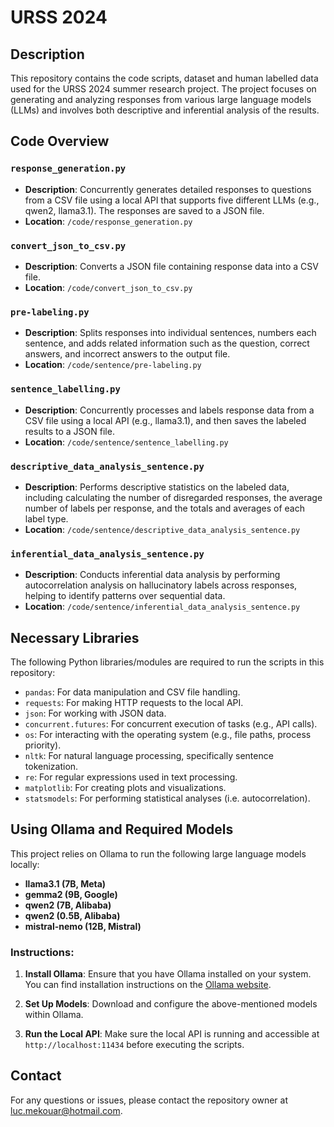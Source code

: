 # URSS 2024

## Description

This repository contains the code scripts, dataset and human labelled data used for the URSS 2024 summer research project. The project focuses on generating and analyzing responses from various large language models (LLMs) and involves both descriptive and inferential analysis of the results.

## Code Overview

### `response_generation.py`

- **Description**: Concurrently generates detailed responses to questions from a CSV file using a local API that supports five different LLMs (e.g., qwen2, llama3.1). The responses are saved to a JSON file.
- **Location**: `/code/response_generation.py`

### `convert_json_to_csv.py`

- **Description**: Converts a JSON file containing response data into a CSV file.
- **Location**: `/code/convert_json_to_csv.py`

### `pre-labeling.py`

- **Description**: Splits responses into individual sentences, numbers each sentence, and adds related information such as the question, correct answers, and incorrect answers to the output file.
- **Location**: `/code/sentence/pre-labeling.py`

### `sentence_labelling.py`

- **Description**: Concurrently processes and labels response data from a CSV file using a local API (e.g., llama3.1), and then saves the labeled results to a JSON file.
- **Location**: `/code/sentence/sentence_labelling.py`

### `descriptive_data_analysis_sentence.py`

- **Description**: Performs descriptive statistics on the labeled data, including calculating the number of disregarded responses, the average number of labels per response, and the totals and averages of each label type.
- **Location**: `/code/sentence/descriptive_data_analysis_sentence.py`

### `inferential_data_analysis_sentence.py`

- **Description**: Conducts inferential data analysis by performing autocorrelation analysis on hallucinatory labels across responses, helping to identify patterns over sequential data.
- **Location**: `/code/sentence/inferential_data_analysis_sentence.py`

## Necessary Libraries

The following Python libraries/modules are required to run the scripts in this repository:

- `pandas`: For data manipulation and CSV file handling.
- `requests`: For making HTTP requests to the local API.
- `json`: For working with JSON data.
- `concurrent.futures`: For concurrent execution of tasks (e.g., API calls).
- `os`: For interacting with the operating system (e.g., file paths, process priority).
- `nltk`: For natural language processing, specifically sentence tokenization.
- `re`: For regular expressions used in text processing.
- `matplotlib`: For creating plots and visualizations.
- `statsmodels`: For performing statistical analyses (i.e. autocorrelation).

## Using Ollama and Required Models

This project relies on Ollama to run the following large language models locally:

- **llama3.1 (7B, Meta)**
- **gemma2 (9B, Google)**
- **qwen2 (7B, Alibaba)**
- **qwen2 (0.5B, Alibaba)**
- **mistral-nemo (12B, Mistral)**

### Instructions:

1. **Install Ollama**: Ensure that you have Ollama installed on your system. You can find installation instructions on the [Ollama website](https://ollama.com/).
   
2. **Set Up Models**: Download and configure the above-mentioned models within Ollama.

3. **Run the Local API**: Make sure the local API is running and accessible at `http://localhost:11434` before executing the scripts.

## Contact

For any questions or issues, please contact the repository owner at [luc.mekouar@hotmail.com](mailto:luc.mekouar@hotmail.com).
